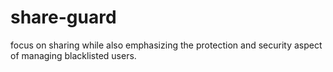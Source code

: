 # share-guard
focus on sharing while also emphasizing the protection and security aspect of managing blacklisted users.
